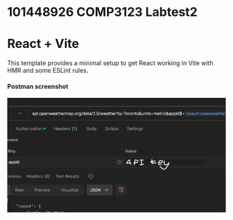 # 101448926 COMP3123 Labtest2
# React + Vite

This template provides a minimal setup to get React working in Vite with HMR and some ESLint rules.

#### Postman screenshot
![Postman](./src/assets/postman1.png)